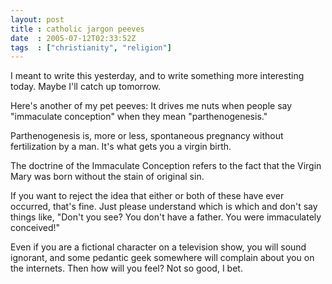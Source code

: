 ```yaml
---
layout: post
title : catholic jargon peeves
date  : 2005-07-12T02:33:52Z
tags  : ["christianity", "religion"]
---
```

I meant to write this yesterday, and to write something more interesting today. Maybe I'll catch up tomorrow.

Here's another of my pet peeves:  It drives me nuts when people say "immaculate conception" when they mean "parthenogenesis."

Parthenogenesis is, more or less, spontaneous pregnancy without fertilization by a man.  It's what gets you a virgin birth.

The doctrine of the Immaculate Conception refers to the fact that the Virgin Mary was born without the stain of original sin.

If you want to reject the idea that either or both of these have ever occurred, that's fine.  Just please understand which is which and don't say things like, "Don't you see?  You don't have a father.  You were immaculately conceived!"

Even if you are a fictional character on a television show, you will sound ignorant, and some pedantic geek somewhere will complain about you on the internets.  Then how will you feel?  Not so good, I bet. 
